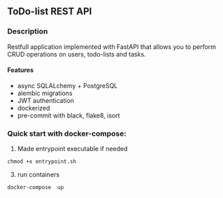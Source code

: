 ## ToDo-list REST API


### Description
Restfull application implemented with FastAPI that allows you to perform CRUD operations on users, todo-lists and tasks.

#### Features
- async SQLALchemy + PostgreSQL
- alembic migrations
- JWT authentication
- dockerized
- pre-commit with black, flake8, isort

### Quick start with docker-compose:
1) Made entrypoint executable if needed
   
```shell
chmod +x entrypoint.sh
```

3) run containers

```shell
docker-compose  up
```
